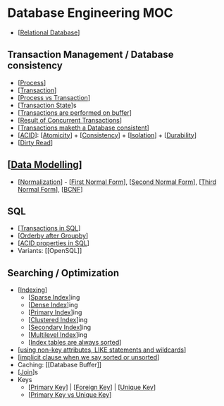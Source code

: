 # Database Engineering MOC

- [[Relational Database]]

## Transaction Management / Database consistency

- [[Process]]
- [[Transaction]]
- [[Process vs Transaction]]
- [[Transaction State]]s
- [[Transactions are performed on buffer]]
- [[Result of Concurrent Transactions]]
- [[Transactions maketh a Database consistent]]
- [[ACID]]: [[Atomicity]] + [[Consistency]] + [[Isolation]] + [[Durability]]
- [[Dirty Read]]

## [[Data Modelling]]

- [[Normalization]] - [[First Normal Form]], [[Second Normal Form]], [[Third Normal Form]], [[BCNF]]

## SQL

- [[Transactions in SQL]]
- [[Orderby after Groupby]]
- [[ACID properties in SQL]]
- Variants: [[OpenSQL]]

## Searching / Optimization

- [[Indexing]]
  - [[Sparse Index]]ing
  - [[Dense Index]]ing
  - [[Primary Index]]ing
  - [[Clustered Index]]ing
  - [[Secondary Index]]ing
  - [[Multilevel Index]]ing
  - [[Index tables are always sorted]]
- [[using non-key attributes, LIKE statements and wildcards]]
- [[implicit clause when we say sorted or unsorted]]
- Caching: [[Database Buffer]]
- [[Join]]s
- Keys
  - [[Primary Key]] | [[Foreign Key]] | [[Unique Key]]
  - [[Primary Key vs Unique Key]]

[//begin]: # "Autogenerated link references for markdown compatibility"
[Relational Database]: <Relational Database> "Relational Database"
[Process]: Process "Process"
[Transaction]: Transaction "Transaction"
[Process vs Transaction]: <Process vs Transaction> "Process vs Transaction"
[Transaction State]: <Transaction State> "Transaction State"
[Transactions are performed on buffer]: <Transactions are performed on buffer> "Transactions are performed on buffer"
[Result of Concurrent Transactions]: <Result of Concurrent Transactions> "Result of Concurrent Transactions"
[Transactions maketh a Database consistent]: <Transactions maketh a Database consistent> "Transactions maketh a Database consistent"
[ACID]: ACID "ACID"
[Atomicity]: Atomicity "Atomicity"
[Consistency]: Consistency "Consistency"
[Isolation]: Isolation "Isolation"
[Durability]: Durability "Durability"
[Dirty Read]: <Dirty Read> "Dirty Read"
[Data Modelling]: <Data Modelling> "Data Modelling"
[Normalization]: Normalization "Normalization"
[First Normal Form]: <First Normal Form> "1NF"
[Second Normal Form]: <Second Normal Form> "2NF"
[Third Normal Form]: <Third Normal Form> "Third Normal Form"
[BCNF]: BCNF "BCNF"
[Transactions in SQL]: <Transactions in SQL> "Transactions in SQL"
[Orderby after Groupby]: <Orderby after Groupby> "Orderby after Groupby"
[ACID properties in SQL]: <ACID properties in SQL> "ACID properties in SQL"
[Indexing]: Indexing "Indexing"
[Sparse Index]: <Sparse Index> "Sparse Indexing"
[Dense Index]: <Dense Index> "Dense Indexing"
[Primary Index]: <Primary Index> "Primary Indexing"
[Clustered Index]: <Clustered Index> "Clustered Indexing"
[Secondary Index]: <Secondary Index> "Secondary Indexing"
[Multilevel Index]: <Multilevel Index> "Multilevel Indexing"
[Index tables are always sorted]: <Index tables are always sorted> "Index tables are always sorted"
[using non-key attributes, LIKE statements and wildcards]: <using non-key attributes, LIKE statements and wildcards> "using non-key attributes, LIKE statements and wildcards"
[implicit clause when we say sorted or unsorted]: <implicit clause when we say sorted or unsorted> "implicit clause when we say sorted or unsorted"
[Join]: Join "Joins"
[Primary Key]: <Primary Key> "Primary Key"
[Foreign Key]: <Foreign Key> "Foreign Key"
[Unique Key]: <Unique Key> "Unique Key"
[Primary Key vs Unique Key]: <Primary Key vs Unique Key> "Primary Key vs Unique Key"
[//end]: # "Autogenerated link references"